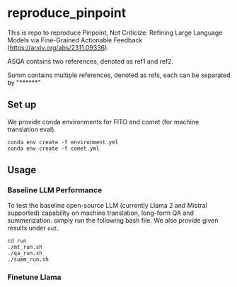 # reproduce_pinpoint
This is repo to reproduce Pinpoint, Not Criticize: Refining Large Language Models via Fine-Grained Actionable Feedback (https://arxiv.org/abs/2311.09336).

ASQA contains two references, denoted as ref1 and ref2.

Summ contains multiple references, denoted as refs, each can be separated by "******"
## Set up
We provide conda environments for FITO and comet (for machine translation eval).
```
conda env create -f environment.yml
conda env create -f comet.yml
```
## Usage
### Baseline LLM Performance
To test the baseline open-source LLM (currently Llama 2 and Mistral supported) capability on machine translation, long-form QA and summerization. simply run the following bash file. We also provide given results under `out`.
```
cd run
./mt_run.sh
./qa_run.sh
./summ_run.sh
```
### Finetune Llama

